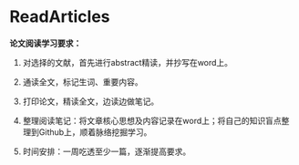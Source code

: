 # ReadArticles
**论文阅读学习要求：**
1. 对选择的文献，首先进行abstract精读，并抄写在word上。

2. 通读全文，标记生词、重要内容。

3. 打印论文，精读全文，边读边做笔记。

4. 整理阅读笔记：将文章核心思想及内容记录在word上；将自己的知识盲点整理到Github上，顺着脉络挖掘学习。 

5. 时间安排：一周吃透至少一篇，逐渐提高要求。
